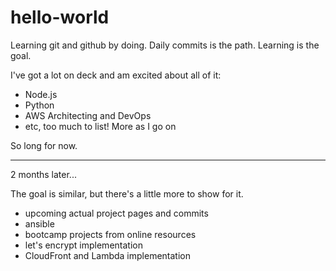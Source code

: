 # hello-world

Learning git and github by doing. Daily commits is the path. Learning is the goal.

I've got a lot on deck and am excited about all of it:

- Node.js
- Python
- AWS Architecting and DevOps
- etc, too much to list! More as I go on


So long for now.

---

2 months later...

The goal is similar, but there's a little more to show for it.

 - upcoming actual project pages and commits
 - ansible
 - bootcamp projects from online resources
 - let's encrypt implementation
 - CloudFront and Lambda implementation